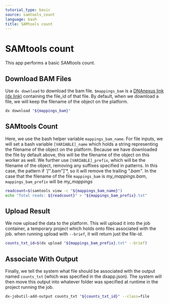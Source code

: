 ```yaml
---
tutorial_type: basic
source: samtools_count
language: bash
title: SAMtools count
---
```

# SAMtools count

This app performs a basic SAMtools count.

## Download BAM Files
Use `dx download` to download the bam file. `$mappings_bam` is a [DNAnexus link (dx link)](https://wiki.dnanexus.com/FAQ#What-are-DNAnexus-links,-and-how-are-they-different-from-using-the-data-object-IDs%3F)
containing the file_id of that file. By default, when we download a file,
we will keep the filename of the object on the platform.
```bash
dx download "${mappings_bam}"
```

## SAMtools Count
Here, we use the bash helper variable `mappings_bam_name`. For file inputs,
we will set a bash variable `[VARIABLE]_name` which holds a string representing
the filename of the object on the platform. Because we have downloaded the
file by default above, this will be the filename of the object on this
worker as well. We further use `[VARIABLE]_prefix`, which will be the filename
of the object, removing any suffixes specified in patterns. In this case,
the pattern if *'["*.bam"]'*, so it will remove the trailing *".bam"*.
In the case that the filename of the file `mappings_bam` is *my_mappings.bam*,
`mappings_bam_prefix` will be *my_mappings*
```bash
readcount=$(samtools view -c "${mappings_bam_name}")
echo "Total reads: ${readcount}" > "${mappings_bam_prefix}.txt"
```

## Upload Result
We now upload the data to the platform. This will upload it into the
job container, a temporary project which holds onto files associated
with the job. when running upload with `--brief`, it will return just the
file-id.  
```bash
counts_txt_id=$(dx upload "${mappings_bam_prefix}.txt" --brief)
```

## Associate With Output
Finally, we tell the system what file should be associated with the output
named `counts_txt` (which was specified in the dxapp.json). The system will then
move this output into whatever folder was specified at runtime in the project
running the job.  
```bash
dx-jobutil-add-output counts_txt "${counts_txt_id}" --class=file
```
